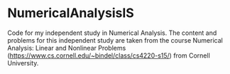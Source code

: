 # NumericalAnalysisIS
Code for my independent study in Numerical Analysis. The content and problems for this independent study are taken from the course Numerical Analysis: Linear and Nonlinear Problems (https://www.cs.cornell.edu/~bindel/class/cs4220-s15/) from Cornell University.
